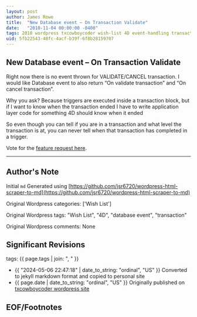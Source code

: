 ```yaml
---
layout: post
author: James Rowe
title:  "New Database event – On Transaction Validate"
date:   "2010-11-04 00:00:00 -0400"
tags: 2010 wordpress txcowboycoder wish-list 4D event-handling transactions
uid: 5fb22543-48fc-4acf-b39f-6f8b28159707
---
```



## New Database event – On Transaction Validate


Right now there is no event thrown for VALIDATE/CANCEL transaction. I would like Database event to also return “On validate transaction” and “On cancel transaction”. 


Why you ask? Because triggers are executed inside a transaction block, but if I want to know when the transaction ended I have to write application layer code for something 4D should know when it ended


So even though you can tell if you are in a transaction and what level the transaction is at, you can never tell when that transaction has completed in a trigger.


Vote for the [feature request here](http://forums.4d.fr/Post/EN/4622327/1/4622328).




---

## Author's Note

Initial `md` Generated using [https://github.com/jsr6720/wordpress-html-scraper-to-md](https://github.com/jsr6720/wordpress-html-scraper-to-md)

Original Wordpress categories: ['Wish List']

Original Wordpress tags: "Wish List", "4D", "database event", "transaction"

Original Wordpress comments: None

## Significant Revisions

tags: {{ page.tags | join: ", " }} <!-- todo move this somewhere -->

- {{ "2024-05-06 22:47:18" | date_to_string: "ordinal", "US" }} Converted to jekyll markdown format and copied to personal site
- {{ page.date | date_to_string: "ordinal", "US" }} Originally published on [txcowboycoder wordpress site](https://txcowboycoder.wordpress.com/2010/11/04/new-database-event-on-transaction-validate/)

## EOF/Footnotes

